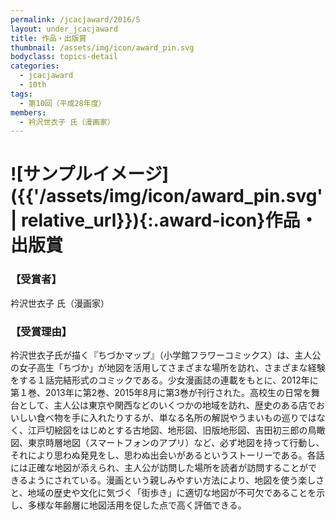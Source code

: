 ```yaml
---
permalink: /jcacjaward/2016/5
layout: under_jcacjaward
title: 作品・出版賞
thumbnail: /assets/img/icon/award_pin.svg
bodyclass: topics-detail
categories:
  - jcacjaward
  - 10th
tags:
  - 第10回（平成28年度）
members:
  - 衿沢世衣子 氏（漫画家）
---
```


# ![サンプルイメージ]({{'/assets/img/icon/award_pin.svg' | relative_url}}){:.award-icon}作品・出版賞

### 【受賞者】

衿沢世衣子 氏（漫画家）

### 【受賞理由】

衿沢世衣子氏が描く『ちづかマップ』（小学館フラワーコミックス）は、主人公の女子高生「ちづか」が地図を活用してさまざまな場所を訪れ、さまざまな経験をする１話完結形式のコミックである。少女漫画誌の連載をもとに、2012年に第１巻、2013年に第2巻、2015年8月に第3巻が刊行された。高校生の日常を舞台として、主人公は東京や関西などのいくつかの地域を訪れ、歴史のある店でおいしい食べ物を手に入れたりするが、単なる名所の解説やうまいもの巡りではなく、江戸切絵図をはじめとする古地図、地形図、旧版地形図、吉田初三郎の鳥瞰図、東京時層地図（スマートフォンのアプリ）など、必ず地図を持って行動し、それにより思わぬ発見をし、思わぬ出会いがあるというストーリーである。各話には正確な地図が添えられ、主人公が訪問した場所を読者が訪問することができるようにされている。漫画という親しみやすい方法により、地図を使う楽しさと、地域の歴史や文化に気づく「街歩き」に適切な地図が不可欠であることを示し、多様な年齢層に地図活用を促した点で高く評価できる。
